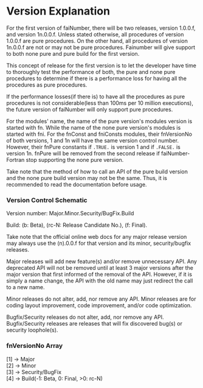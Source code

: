 # Version Explanation

For the first version of faiNumber, there will be two releases, version
1.0.0.f, and version 1n.0.0.f. Unless stated otherwise, all procedures
of version 1.0.0.f are pure procedures. On the other hand, all
procedures of version 1n.0.0.f are not or may not be pure procedures.
Fainumber will give support to both none pure and pure build for the
first version. 

This concept of release for the first version is to let the developer
have time to thoroughly test the performance of both, the pure and none
pure procedures to determine if there is a performance loss for having
all the procedures as pure procedures.

If the performance losses(if there is) to have all the procedures as
pure procedures is not considerable(less than 100ms per 10 million executions),
the future version of faiNumber will only support pure procedures.

For the modules' name, the name of the pure version's modules version
is started with fn. While the name of the none pure version's modules
is started with fni. For the fnConst and fniConsts modules, their
fnVersionNo of both versions, 1 and 1n will have the same version control
number. However, their fnPure constants if `.TRUE.` is version 1 and
if `.FALSE.` is version 1n. fnPure will be removed from the second
release if faiNumber-Fortran stop supporting the none pure version.

Take note that the method of how to call an API of the pure build
version and the none pure build version may not be the same. Thus,
it is recommended to read the documentation before usage.

### Version Control Schematic

Version number: Major.Minor.Security/BugFix.Build

Build: (b: Beta), (rc-N: Release Candidate No.), (f: Final).

Take note that the official online web docs for any major release version
may always use the (n).0.0.f for that version and its minor, security/bugfix
releases.

Major releases will add new feature(s) and/or remove unnecessary API. Any
deprecated API will not be removed until at least 3 major versions after the
major version that first informed of the removal of the API. However, if it is
simply a name change, the API with the old name may just redirect the call to
a new name.

Minor releases do not alter, add, nor remove any API. Minor releases are for
coding layout improvement, code improvement, and/or code optimization.

Bugfix/Security releases do not alter, add, nor remove any API. Bugfix/Security
releases are releases that will fix discovered bug(s) or security loophole(s).

### fnVersionNo Array

[1] -> Major<br />
[2] -> Minor<br />
[3] -> Security/BugFix<br />
[4] -> Build(-1: Beta, 0: Final, >0: rc-N)<br />
